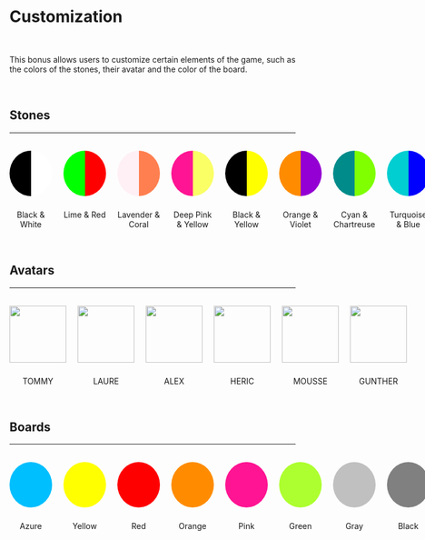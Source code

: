 <style>
	.circle {
		width: 75px;
		height: 75px;
		border-radius: 50%;
		position: relative;
		overflow: hidden;
		padding-bottom: 5px;
	}

	.half {
		width: 50%;
		height: 100%;
		position: absolute;
	}

	.left {
		left: 0;
	}

	.right {
		right: 0;
	}

	.color-name {
		text-align: center;
		padding-top: 10px;
	}

	.circle-container {
		display: flex;
		flex-direction: column;
		align-items: center;
	}
</style>

# Customization

<br>

This bonus allows users to customize certain elements of the game, such as the colors of the stones, their avatar and the color of the board.

<br>

## Stones

---

<br>

<div style="display: flex; justify-content: space-between; gap: 20px;">
	<div class="circle-container">
		<div class="circle">
			<div style="background-color: black;" class="half left"></div>
			<div style="background-color: white;" class="half right"></div>
		</div>
		<p class="color-name">Black & White</p>
	</div>
	<div class="circle-container">
		<div class="circle">
			<div style="background-color: lime;" class="half left"></div>
			<div style="background-color: red;" class="half right"></div>
		</div>
		<p class="color-name">Lime & Red</p>
	</div>
	<div class="circle-container">
		<div class="circle">
			<div style="background-color: lavenderblush;" class="half left"></div>
			<div style="background-color: coral;" class="half right"></div>
		</div>
		<p class="color-name">Lavender & Coral</p>
	</div>
	<div class="circle-container">
		<div class="circle">
			<div style="background-color: deeppink;" class="half left"></div>
			<div style="background-color: #faff65;" class="half right"></div>
		</div>
		<p class="color-name">Deep Pink & Yellow</p>
	</div>
	<div class="circle-container">
		<div class="circle">
			<div style="background-color: black;" class="half left"></div>
			<div style="background-color: yellow;" class="half right"></div>
		</div>
		<p class="color-name">Black & Yellow</p>
	</div>
	<div class="circle-container">
		<div class="circle">
			<div style="background-color: darkorange;" class="half left"></div>
			<div style="background-color: darkviolet;" class="half right"></div>
		</div>
		<p class="color-name">Orange & Violet</p>
	</div>
	<div class="circle-container">
		<div class="circle">
			<div style="background-color: darkcyan;" class="half left"></div>
			<div style="background-color: chartreuse;" class="half right"></div>
		</div>
		<p class="color-name">Cyan & Chartreuse</p>
	</div>
	<div class="circle-container">
		<div class="circle">
			<div style="background-color: darkturquoise;" class="half left"></div>
			<div style="background-color: blue;" class="half right"></div>
		</div>
		<p class="color-name">Turquoise & Blue</p>
	</div>
</div>


<br>

## Avatars

---

<br>

<div style="display: flex; justify-content: space-between; gap: 20px;">
	<div class="circle-container">
		<div>
			<img src="/gomoku/tommy.png" width="100px">
		</div>
		<p class="color-name">TOMMY</p>
	</div>
	<div class="circle-container">
		<div>
            <img src="/gomoku/laure.png" width="100px">
        </div>
        <p class="color-name">LAURE</p>
	</div>
	<div class="circle-container">
		<div>
            <img src="/gomoku/alex.png" width="100px">
        </div>
        <p class="color-name">ALEX</p>
	</div>
	<div class="circle-container">
		<div>
            <img src="/gomoku/heric.png" width="100px">
        </div>
        <p class="color-name">HERIC</p>
	</div>
	<div class="circle-container">
		<div>
            <img src="/gomoku/mousse.png" width="100px">
        </div>
        <p class="color-name">MOUSSE</p>
	</div>
	<div class="circle-container">
		<div>
            <img src="/gomoku/gunther.png" width="100px">
        </div>
        <p class="color-name">GUNTHER</p>
	</div>
</div>

<br>

## Boards

---

<br>

<div style="display: flex; justify-content: space-between; gap: 20px;">
	<div class="circle-container">
		<div style="background-color: deepskyblue;" class="circle"></div>
		<p class="color-name">Azure</p>
	</div>
	<div class="circle-container">
		<div style="background-color: yellow;" class="circle"></div>
		<p class="color-name">Yellow</p>
	</div>
	<div class="circle-container">
		<div style="background-color: red;" class="circle"></div>
		<p class="color-name">Red</p>
	</div>
	<div class="circle-container">
		<div style="background-color: darkorange;" class="circle"></div>
		<p class="color-name">Orange</p>
	</div>
	<div class="circle-container">
		<div style="background-color: deeppink;" class="circle"></div>
		<p class="color-name">Pink</p>
	</div>
	<div class="circle-container">
		<div style="background-color: greenyellow;" class="circle"></div>
		<p class="color-name">Green</p>
	</div>
	<div class="circle-container">
		<div style="background-color: silver;" class="circle"></div>
		<p class="color-name">Gray</p>
	</div>
	<div class="circle-container">
		<div style="background-color: gray;" class="circle"></div>
		<p class="color-name">Black</p>
	</div>
</div>